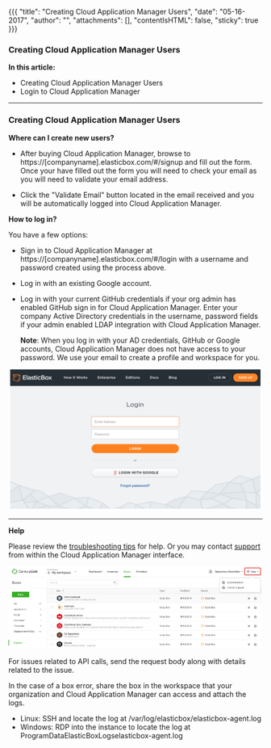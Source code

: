 {{{
"title": "Creating Cloud Application Manager Users",
"date": "05-16-2017",
"author": "",
"attachments": [],
"contentIsHTML": false,
"sticky": true
}}}

### Creating Cloud Application Manager Users

**In this article:**

* Creating Cloud Application Manager Users
* Login to Cloud Application Manager
___

### Creating Cloud Application Manager Users

**Where can I create new users?**

* After buying Cloud Application Manager, browse to https://[companyname].elasticbox.com/#/signup and fill out the form. Once your have filled out the form you will need to check your email as you will need to validate your email address.

* Click the "Validate Email" button located in the email received and you will be automatically logged into Cloud Application Manager.

**How to log in?**

You have a few options:

* Sign in to Cloud Application Manager at https://[companyname].elasticbox.com/#/login with a username and password created using the process above.
* Log in with an existing Google account.
* Log in with your current GitHub credentials if your org admin has enabled GitHub sign in for Cloud Application Manager.
Enter your company Active Directory credentials in the username, password fields if your admin enabled LDAP integration with Cloud Application Manager.

   **Note**: When you log in with your AD credentials, GitHub or Google accounts, Cloud Application Manager does not have access to your password. We use your email to create a profile and workspace for you.

![getting-started-login-1.png](../../images/cloud-application-manager/getting-started-login-1.png)

___

**Help**

Please review the [troubleshooting tips](../Troubleshooting/troubleshooting-tips.md) for help. Or you may contact [support](mailto:cloudsupport@centurylink.com) from within the Cloud Application Manager interface.

![getting-started-login-7.png](../../images/cloud-application-manager/getting-started-login-7.png)

For issues related to API calls, send the request body along with details related to the issue.

In the case of a box error, share the box in the workspace that your organization and Cloud Application Manager can access and attach the logs.
* Linux: SSH and locate the log at /var/log/elasticbox/elasticbox-agent.log
* Windows: RDP into the instance to locate the log at ProgramDataElasticBoxLogselasticbox-agent.log
